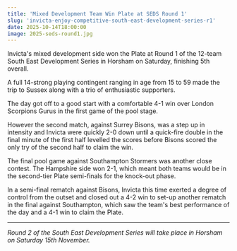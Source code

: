 ```yaml
---
title: 'Mixed Development Team Win Plate at SEDS Round 1'
slug: 'invicta-enjoy-competitive-south-east-development-series-r1'
date: 2025-10-14T18:00:00
image: 2025-seds-round1.jpg
---
```

Invicta's mixed development side won the Plate at Round 1 of the 12-team South East Development
Series in Horsham on Saturday, finishing 5th overall.
<!--more-->
A full 14-strong playing contingent ranging in age from 15 to 59 made the trip to Sussex along with
a trio of enthusiastic supporters.

The day got off to a good start with a comfortable 4-1 win over London Scorpions Gurus in the first
game of the pool stage.

However the second match, against Surrey Bisons, was a step up in intensity and Invicta were
quickly 2-0 down until a quick-fire double in the final minute of the first half levelled the scores
before Bisons scored the only try of the second half to claim the win.

The final pool game against Southampton Stormers was another close contest. The Hampshire side
won 2-1, which meant both teams would be in the second-tier Plate semi-finals for the knock-out
phase.

In a semi-final rematch against Bisons, Invicta this time exerted a degree of control from the
outset and closed out a 4-2 win to set-up another rematch in the final against Southampton, which
saw the team's best performance of the day and a 4-1 win to claim the Plate.

---
_Round 2 of the South East Development Series will take place in Horsham on Saturday 15th November._
